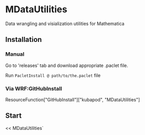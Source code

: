 # MDataUtilities

Data wrangling and visialization utilities for Mathematica


## Installation
 
### Manual
 
   Go to 'releases' tab and download appropriate .paclet file.
    
   Run `PacletInstall @ path/to/the.paclet` file
   
### Via WRF:GitHubInstall
   
   ResourceFunction["GitHubInstall"]["kubapod", "MDataUtilities"]

## Start

  << MDataUtilities`


